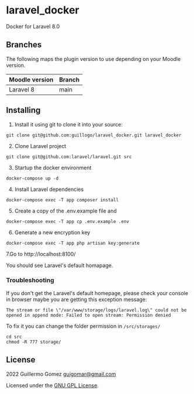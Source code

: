 # laravel_docker
Docker for Laravel 8.0

## Branches ##
The following maps the plugin version to use depending on your Moodle version.

| Moodle version    | Branch      |
| ----------------- | ----------- |
| Laravel 8         | main        |


## Installing ##
1. Install it using git to clone it into your source:
```
git clone git@github.com:guillogo/laravel_docker.git laravel_docker
```
2. Clone Laravel project
```
git clone git@github.com:laravel/laravel.git src
```
3. Startup the docker environment
```
docker-compose up -d
```
4. Install Laravel dependencies
```
docker-compose exec -T app composer install
```
5. Create a copy of the .env.example file and
```
docker-compose exec -T app cp .env.example .env
```
6. Generate a new encryption key
```
docker-compose exec -T app php artisan key:generate
```
7.Go to http://localhost:8100/

You should see Laravel's default homapage.

### Troubleshooting ###
If you don't get the Laravel's default homepage, please check your console in browser maybe you are getting this exception message:
```
The stream or file \"/var/www/storage/logs/laravel.log\" could not be opened in append mode: Failed to open stream: Permission denied
```
To fix it you can change the folder permission in `/src/storages/`
```
cd src
chmod -R 777 storage/
```

## License ##

2022 Guillermo Gomez <guigomar@gmail.com>

Licensed under the [GNU GPL License](http://www.gnu.org/copyleft/gpl.html).